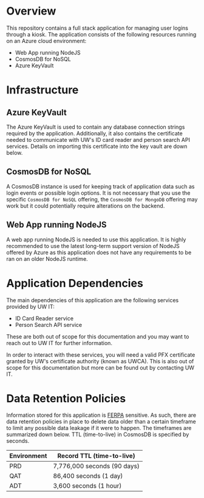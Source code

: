 # Overview
This repository contains a full stack application for managing user logins through a kiosk. The 
application consists of the following resources running on an Azure cloud environment:
- Web App running NodeJS
- CosmosDB for NoSQL
- Azure KeyVault

# Infrastructure
## Azure KeyVault
The Azure KeyVault is used to contain any database connection strings required by the application.
Additionally, it also contains the certificate needed to communicate with UW's ID card
reader and person search API services. Details on importing this certificate into the key vault
are down below.

## CosmosDB for NoSQL
A CosmosDB instance is used for keeping track of application data such as login events
or possible login options. It is not necessary that you use the specific `CosmosDB for NoSQL`
offering, the `CosmosDB for MongoDB` offering may work but it could potentially require 
alterations on the backend.

## Web App running NodeJS
A web app running NodeJS is needed to use this application. It is highly recommended to use
the latest long-term support version of NodeJS offered by Azure as this application does not
have any requirements to be ran on an older NodeJS runtime.

# Application Dependencies
The main dependencies of this application are the following services provided by UW IT:
- ID Card Reader service
- Person Search API service

These are both out of scope for this documentation and you may want to reach out to UW IT for 
further information.

In order to interact with these services, you will need a valid PFX certificate
granted by UW's certificate authority (known as UWCA). This is also out of scope for
this documentation but more can be found out by contacting UW IT.

# Data Retention Policies
Information stored for this application is [FERPA](https://www2.ed.gov/policy/gen/guid/fpco/ferpa/index.html)
sensitive. As such, there are data retention policies in place to delete data older than
a certain timeframe to limit any possible data leakage if it were to happen. The timeframes
are summarized down below. TTL (time-to-live) in CosmosDB is specified by seconds.

| Environment | Record TTL (time-to-live) |
|-------------|---------------------------|
| PRD | 7,776,000 seconds (90 days) |
| QAT | 86,400 seconds (1 day) |
| ADT | 3,600 seconds (1 hour) |